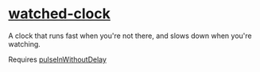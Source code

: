 # [watched-clock](http://mikedotalmond.co.uk/projects/watched-clock)
A clock that runs fast when you're not there, and slows down when you're watching.

Requires [pulseInWithoutDelay](https://github.com/mikedotalmond/arduino-pulseInWithoutDelay)
